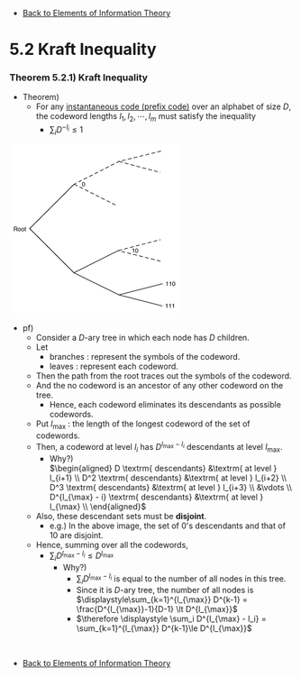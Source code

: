 * [Back to Elements of Information Theory](../../main.md)

# 5.2 Kraft Inequality

### Theorem 5.2.1) Kraft Inequality
- Theorem)
  - For any [instantaneous code (prefix code)](../01/note.md#concept-prefix-code-instantaneous-code) over an alphabet of size $`D`$, the codeword lengths $`l_1, l_2, \cdots, l_m`$ must satisfy the inequality
    - $`\displaystyle \sum_i D^{-l_i} \le 1`$

<img src="images/001.png" width="300px">

- pf)
  - Consider a $`D`$-ary tree in which each node has $`D`$ children.
  - Let 
    - branches : represent the symbols of the codeword.
    - leaves : represent each codeword.
  - Then the path from the root traces out the symbols of the codeword.
  - And the no codeword is an ancestor of any other codeword on the tree.
    - Hence, each codeword eliminates its descendants as possible codewords.
  - Put $`l_{\max}`$ : the length of the longest codeword of the set of codewords.
  - Then, a codeword at level $`l_i`$ has $`D^{l_{\max} - l_i}`$ descendants at level $`l_{\max}`$.
    - Why?)   
      $`\begin{aligned}
        D   \textrm{ descendants} &\textrm{ at level } l_{i+1} \\
        D^2 \textrm{ descendants} &\textrm{ at level } l_{i+2} \\
        D^3 \textrm{ descendants} &\textrm{ at level } l_{i+3} \\
        &\vdots \\
        D^{l_{\max} - i} \textrm{ descendants} &\textrm{ at level } l_{\max} \\
      \end{aligned}`$
  - Also, these descendant sets must be **disjoint**.
    - e.g.) In the above image, the set of $`0`$'s descendants and that of $`10`$ are disjoint.
  - Hence, summing over all the codewords,
    - $`\displaystyle \sum_i D^{l_{\max} - l_i} \le D^{l_{\max}}`$
      - Why?)
        - $`\sum_i D^{l_{\max} - l_i}`$ is equal to the number of all nodes in this tree.
        - Since it is $`D`$-ary tree, the number of all nodes is $`\displaystyle\sum_{k=1}^{l_{\max}} D^{k-1} = \frac{D^{l_{\max}}-1}{D-1} \lt D^{l_{\max}}`$
        - $`\therefore \displaystyle \sum_i D^{l_{\max} - l_i} = \sum_{k=1}^{l_{\max}} D^{k-1}\le D^{l_{\max}}`$








<br>

* [Back to Elements of Information Theory](../../main.md)